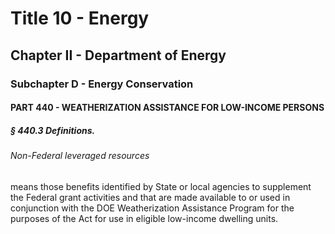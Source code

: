 
# Title 10 - Energy
## Chapter II - Department of Energy
### Subchapter D - Energy Conservation
#### PART 440 - WEATHERIZATION ASSISTANCE FOR LOW-INCOME PERSONS
##### § 440.3 Definitions.
###### Non-Federal leveraged resources

means those benefits identified by State or local agencies to supplement the Federal grant activities and that are made available to or used in conjunction with the DOE Weatherization Assistance Program for the purposes of the Act for use in eligible low-income dwelling units.
